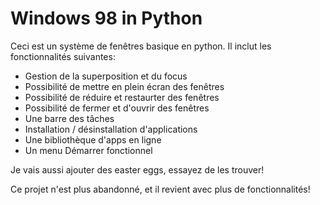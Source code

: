 # Windows 98 in Python 
Ceci est un système de fenêtres basique en python. Il inclut les fonctionnalités suivantes:
 - Gestion de la superposition et du focus
 - Possibilité de mettre en plein écran des fenêtres
 - Possibilité de réduire et restaurter des fenêtres
 - Possibilité de fermer et d'ouvrir des fenêtres
 - Une barre des tâches
 - Installation / désinstallation d'applications
 - Une bibliothèque d'apps en ligne
 - Un menu Démarrer fonctionnel

Je vais aussi ajouter des easter eggs, essayez de les trouver!

Ce projet n'est plus abandonné, et il revient avec plus de fonctionnalités!
